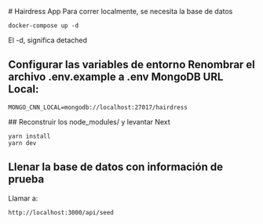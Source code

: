 # Hairdress App
Para correr localmente, se necesita la base de datos

```
docker-compose up -d
```
El -d, significa detached

## Configurar las variables de entorno Renombrar el archivo .env.example a .env MongoDB URL Local:
```
MONGO_CNN_LOCAL=mongodb://localhost:27017/hairdress
```

## Reconstruir los node_modules/ y levantar Next
```
yarn install
yarn dev
```

## Llenar la base de datos con información de prueba
Llamar a:
```
http://localhost:3000/api/seed
```
